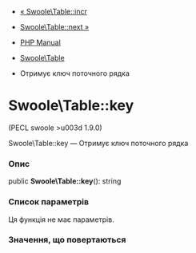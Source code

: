 - [« Swoole\Table::incr](swoole-table.incr.md)
- [Swoole\Table::next »](swoole-table.next.md)

- [PHP Manual](index.md)
- [Swoole\Table](class.swoole-table.md)
- Отримує ключ поточного рядка

# Swoole\Table::key

(PECL swoole \>u003d 1.9.0)

Swoole\Table::key — Отримує ключ поточного рядка

### Опис

public **Swoole\Table::key**(): string

### Список параметрів

Ця функція не має параметрів.

### Значення, що повертаються
